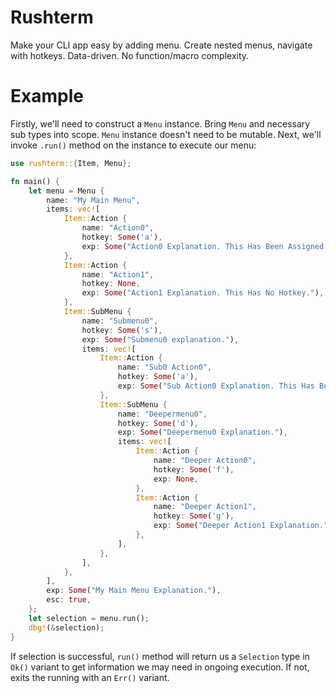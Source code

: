 # Rushterm
Make your CLI app easy by adding menu. Create nested menus, navigate with hotkeys. Data-driven. No function/macro complexity.
# Example
Firstly, we'll need to construct a `Menu` instance. Bring `Menu` and necessary sub types into scope. `Menu` instance doesn't need to be mutable. Next, we'll invoke `.run()` method on the instance to execute our menu:
```rust
use rushterm::{Item, Menu};

fn main() {
    let menu = Menu {
        name: "My Main Menu",
        items: vec![
            Item::Action {
                name: "Action0",
                hotkey: Some('a'),
                exp: Some("Action0 Explanation. This Has Been Assigned To A Hotkey."),
            },
            Item::Action {
                name: "Action1",
                hotkey: None,
                exp: Some("Action1 Explanation. This Has No Hotkey."),
            },
            Item::SubMenu {
                name: "Submenu0",
                hotkey: Some('s'),
                exp: Some("Submenu0 explanation."),
                items: vec![
                    Item::Action {
                        name: "Sub0 Action0",
                        hotkey: Some('a'),
                        exp: Some("Sub Action0 Explanation. This Has Been Assigned To A Hotkey."),
                    },
                    Item::SubMenu {
                        name: "Deepermenu0",
                        hotkey: Some('d'),
                        exp: Some("Deepermenu0 Explanation."),
                        items: vec![
                            Item::Action {
                                name: "Deeper Action0",
                                hotkey: Some('f'),
                                exp: None,
                            },
                            Item::Action {
                                name: "Deeper Action1",
                                hotkey: Some('g'),
                                exp: Some("Deeper Action1 Explanation."),
                            },
                        ],
                    },
                ],
            },
        ],
        exp: Some("My Main Menu Explanation."),
        esc: true,
    };
    let selection = menu.run();
    dbg!(&selection);
}
```
If selection is successful, `run()` method will return us a `Selection` type in `Ok()` variant to get information we may need in ongoing execution. If not, exits the running with an `Err()` variant.